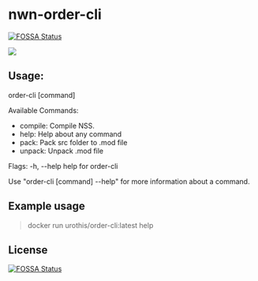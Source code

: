 # nwn-order-cli
[![FOSSA Status](https://app.fossa.io/api/projects/git%2Bgithub.com%2FUrothis%2Fnwn-order-cli.svg?type=shield)](https://app.fossa.io/projects/git%2Bgithub.com%2FUrothis%2Fnwn-order-cli?ref=badge_shield)

[![](https://images.microbadger.com/badges/image/urothis/nwn-order-cli.svg)](https://microbadger.com/images/urothis/nwn-order-cli "Get your own image badge on microbadger.com")

## Usage:
  order-cli [command]

Available Commands:
  - compile: Compile NSS.
  - help: Help about any command
  - pack: Pack src folder to .mod file
  - unpack: Unpack .mod file

Flags:
  -h, --help   help for order-cli

Use "order-cli [command] --help" for more information about a command.

## Example usage

> docker run urothis/order-cli:latest help


## License
[![FOSSA Status](https://app.fossa.io/api/projects/git%2Bgithub.com%2FUrothis%2Fnwn-order-cli.svg?type=large)](https://app.fossa.io/projects/git%2Bgithub.com%2FUrothis%2Fnwn-order-cli?ref=badge_large)